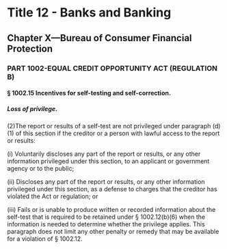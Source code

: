 
# Title 12 - Banks and Banking
## Chapter X—Bureau of Consumer Financial Protection
### PART 1002-EQUAL CREDIT OPPORTUNITY ACT (REGULATION B)
#### § 1002.15 Incentives for self-testing and self-correction.
##### Loss of privilege.

(2)The report or results of a self-test are not privileged under paragraph (d)(1) of this section if the creditor or a person with lawful access to the report or results:

(i) Voluntarily discloses any part of the report or results, or any other information privileged under this section, to an applicant or government agency or to the public;

(ii) Discloses any part of the report or results, or any other information privileged under this section, as a defense to charges that the creditor has violated the Act or regulation; or

(iii) Fails or is unable to produce written or recorded information about the self-test that is required to be retained under § 1002.12(b)(6) when the information is needed to determine whether the privilege applies. This paragraph does not limit any other penalty or remedy that may be available for a violation of § 1002.12.

